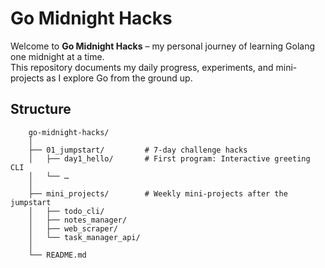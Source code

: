 # Go Midnight Hacks

Welcome to **Go Midnight Hacks** – my personal journey of learning Golang one midnight at a time.  
This repository documents my daily progress, experiments, and mini-projects as I explore Go from the ground up.

## Structure

```
    go-midnight-hacks/
    │
    ├── 01_jumpstart/         # 7-day challenge hacks
    │   ├── day1_hello/       # First program: Interactive greeting CLI
    │   └── …
    │
    ├── mini_projects/        # Weekly mini-projects after the jumpstart
    │   ├── todo_cli/
    │   ├── notes_manager/
    │   ├── web_scraper/
    │   └── task_manager_api/
    │
    └── README.md
```
